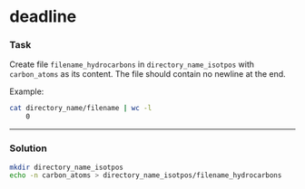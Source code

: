 # deadline

### Task

Create file `filename_hydrocarbons` in `directory_name_isotpos` with `carbon_atoms` as its content. The file should contain no newline at the end.

Example:

```sh
cat directory_name/filename | wc -l
    0
```

---

### Solution

```sh
mkdir directory_name_isotpos
echo -n carbon_atoms > directory_name_isotpos/filename_hydrocarbons
```
